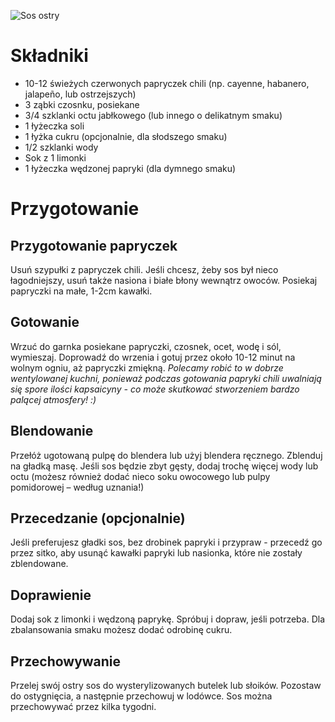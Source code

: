 ![Sos ostry](https://bedziepieklo.pl/upload/bedziepieklo/images/2024-10-17_2_5e.png)
# Składniki
- 10-12 świeżych czerwonych papryczek chili (np. cayenne, habanero, jalapeño, lub ostrzejszych)
- 3 ząbki czosnku, posiekane
- 3/4 szklanki octu jabłkowego (lub innego o delikatnym smaku)
- 1 łyżeczka soli
- 1 łyżka cukru (opcjonalnie, dla słodszego smaku)
- 1/2 szklanki wody
- Sok z 1 limonki
- 1 łyżeczka wędzonej papryki (dla dymnego smaku)
# Przygotowanie
## Przygotowanie papryczek
Usuń szypułki z papryczek chili. Jeśli chcesz, żeby sos był nieco łagodniejszy, usuń także nasiona i białe błony wewnątrz owoców. Posiekaj papryczki na małe, 1-2cm kawałki.
## Gotowanie
Wrzuć do garnka posiekane papryczki, czosnek, ocet, wodę i sól, wymieszaj. Doprowadź do wrzenia i gotuj przez około 10-12 minut na wolnym ogniu, aż papryczki zmiękną.
_Polecamy robić to w dobrze wentylowanej kuchni, ponieważ podczas gotowania papryki chili uwalniają się spore ilości kapsaicyny - co może skutkować stworzeniem bardzo palącej atmosfery! :)_
## Blendowanie
Przełóż ugotowaną pulpę do blendera lub użyj blendera ręcznego. Zblenduj na gładką masę. Jeśli sos będzie zbyt gęsty, dodaj trochę więcej wody lub octu (możesz również dodać nieco soku owocowego lub pulpy pomidorowej – według uznania!)
## Przecedzanie (opcjonalnie)
Jeśli preferujesz gładki sos, bez drobinek papryki i przypraw - przecedź go przez sitko, aby usunąć kawałki papryki lub nasionka, które nie zostały zblendowane.
## Doprawienie
Dodaj sok z limonki i wędzoną paprykę. Spróbuj i dopraw, jeśli potrzeba. Dla zbalansowania smaku możesz dodać odrobinę cukru.
## Przechowywanie
Przelej swój ostry sos do wysterylizowanych butelek lub słoików. Pozostaw do ostygnięcia, a następnie przechowuj w lodówce. Sos można przechowywać przez kilka tygodni.